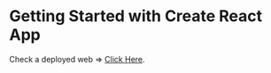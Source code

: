 # Getting Started with Create React App

Check a deployed web => [Click Here](https://effervescent-moonbeam-cd3839.netlify.app/).
